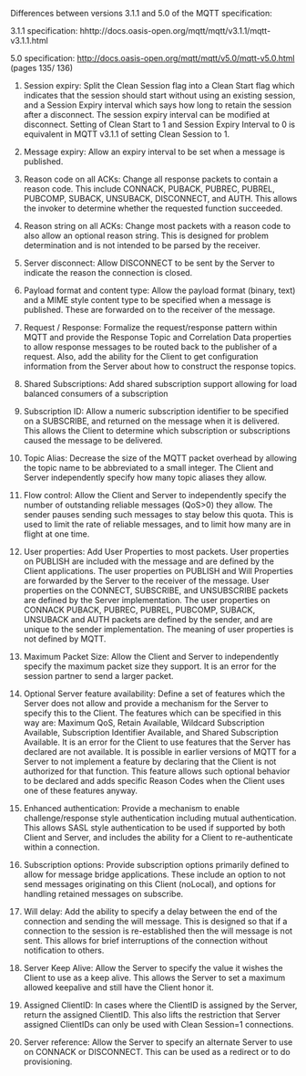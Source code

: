 Differences between versions 3.1.1 and 5.0 of the MQTT specification:

3.1.1 specification: hhttp://docs.oasis-open.org/mqtt/mqtt/v3.1.1/mqtt-v3.1.1.html

5.0 specification: http://docs.oasis-open.org/mqtt/mqtt/v5.0/mqtt-v5.0.html (pages 135/ 136)

1. Session expiry:
Split the Clean Session flag into a Clean Start flag which indicates that the session should start without using an existing session, and a Session Expiry interval which says how long to retain the session after a disconnect. The session expiry interval can be modified at disconnect. Setting of Clean Start to 1 and Session Expiry Interval to 0 is equivalent in MQTT v3.1.1 of setting Clean Session to 1.

2. Message expiry:
Allow an expiry interval to be set when a message is published.

3. Reason code on all ACKs:
Change all response packets to contain a reason code. This include CONNACK, PUBACK, PUBREC, PUBREL, PUBCOMP, SUBACK, UNSUBACK, DISCONNECT, and AUTH. This allows the invoker to determine whether the requested function succeeded.

4. Reason string on all ACKs:
Change most packets with a reason code to also allow an optional reason string. This is designed for problem determination and is not intended to be parsed by the receiver.

5. Server disconnect:
Allow DISCONNECT to be sent by the Server to indicate the reason the connection is closed. 

6. Payload format and content type:
Allow the payload format (binary, text) and a MIME style content type to be specified when a message is published. These are forwarded on to the receiver of the message.

7. Request / Response:
Formalize the request/response pattern within MQTT and provide the Response Topic and Correlation Data properties to allow response messages to be routed back to the publisher of a request. Also, add the ability for the Client to get configuration information from the Server about how to construct the response topics.

8. Shared Subscriptions:
Add shared subscription support allowing for load balanced consumers of a subscription

9. Subscription ID:
Allow a numeric subscription identifier to be specified on a SUBSCRIBE, and returned on the message when it is delivered. This allows the Client to determine which subscription or subscriptions caused the message to be delivered.

10. Topic Alias:
Decrease the size of the MQTT packet overhead by allowing the topic name to be abbreviated to a small integer. The Client and Server independently specify how many topic aliases they allow.

11. Flow control:
Allow the Client and Server to independently specify the number of outstanding reliable messages (QoS>0) they allow. The sender pauses sending such messages to stay below this quota. This is used to limit the rate of reliable messages, and to limit how many are in flight at one time.

12. User properties:
Add User Properties to most packets. User properties on PUBLISH are included with the message and are defined by the Client applications. The user properties on PUBLISH and Will Properties are forwarded by the Server to the receiver of the message. User properties on the CONNECT, SUBSCRIBE, and UNSUBSCRIBE packets are defined by the Server implementation. The user properties on CONNACK PUBACK, PUBREC, PUBREL, PUBCOMP, SUBACK, UNSUBACK and AUTH packets are defined by the sender, and are unique to the sender implementation. The meaning of user properties is not defined by MQTT.

13. Maximum Packet Size:
Allow the Client and Server to independently specify the maximum packet size they support. It is an error for the session partner to send a larger packet.

14. Optional Server feature availability:
Define a set of features which the Server does not allow and provide a mechanism for the Server to specify this to the Client. The features which can be specified in this way are: Maximum QoS, Retain Available, Wildcard Subscription Available, Subscription Identifier Available, and Shared Subscription Available. It is an error for the Client to use features that the Server has declared are not available. It is possible in earlier versions of MQTT for a Server to not implement a feature by declaring that the Client is not authorized for that function. This feature allows such optional behavior to be declared and adds specific Reason Codes when the Client uses one of these features anyway.

15. Enhanced authentication:
Provide a mechanism to enable challenge/response style authentication including mutual authentication. This allows SASL style authentication to be used if supported by both Client and Server, and includes the ability for a Client to re-authenticate within a connection.

16. Subscription options:
Provide subscription options primarily defined to allow for message bridge applications. These include an option to not send messages originating on this Client (noLocal), and options for handling retained messages on subscribe.

17. Will delay:
Add the ability to specify a delay between the end of the connection and sending the will message. This is designed so that if a connection to the session is re-established then the will message is not sent. This allows for brief interruptions of the connection without notification to others.

18. Server Keep Alive:
Allow the Server to specify the value it wishes the Client to use as a keep alive. This allows the Server to set a maximum allowed keepalive and still have the Client honor it.

19. Assigned ClientID:
In cases where the ClientID is assigned by the Server, return the assigned ClientID. This also lifts the restriction that Server assigned ClientIDs can only be used with Clean Session=1 connections.

20. Server reference:
Allow the Server to specify an alternate Server to use on CONNACK or DISCONNECT. This can be used as a redirect or to do provisioning.
